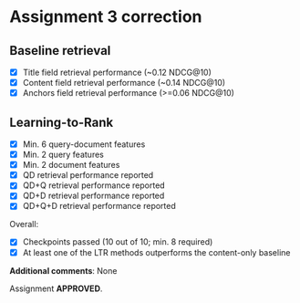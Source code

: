 # Assignment 3 correction

## Baseline retrieval

  * [x] Title field retrieval performance (~0.12 NDCG@10)
  * [x] Content field retrieval performance (~0.14 NDCG@10)
  * [x] Anchors field retrieval performance (>=0.06 NDCG@10)

## Learning-to-Rank

  * [x] Min. 6 query-document features
  * [x] Min. 2 query features
  * [x] Min. 2 document features
  * [x] QD retrieval performance reported
  * [x] QD+Q retrieval performance reported
  * [x] QD+D retrieval performance reported
  * [x] QD+Q+D retrieval performance reported

Overall:

  * [x] Checkpoints passed (10 out of 10; min. 8 required)
  * [x] At least one of the LTR methods outperforms the content-only baseline

**Additional comments**: None

Assignment **APPROVED**.
